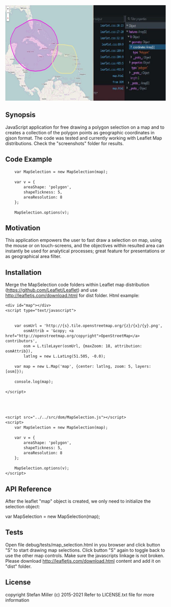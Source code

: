 <img height="300" src="https://github.com/bigsteve/MapSelection/blob/master/screenshots/MapSelection.jpg" alt="Map Selection - a JavaScript plug-in for Leaflet Map"  />


## Synopsis

JavaScript application for free drawing a polygon selection on a map and to creates a collection of the polygon points as geographic coordinates in gjson format. The code was tested and currently working with Leaflet Map distributions. Check the "screenshots" folder for results.

## Code Example


		var MapSelection = new MapSelection(map);

		var v = {
			areaShape: 'polygon',
			shapeTickness: 5,
			areaResolution: 8
		};
		
		MapSelection.options(v);

    

## Motivation


This application empowers the user to fast draw a selection on map, using the mouse or on touch-screens, and the objectives within resulted area can instantly be used for analytical processes; great feature for presentations or as geographical area filter.

## Installation

Merge the MapSelection code folders within Leaflet map distribution (https://github.com/Leaflet/Leaflet) and use http://leafletjs.com/download.html for dist folder.
Html example:

	<div id="map"></div>
	<script type="text/javascript">
	

		var osmUrl = 'http://{s}.tile.openstreetmap.org/{z}/{x}/{y}.png',
		    osmAttrib = '&copy; <a href="http://openstreetmap.org/copyright">OpenStreetMap</a> contributors',
		    osm = L.tileLayer(osmUrl, {maxZoom: 18, attribution: osmAttrib}),
		    latlng = new L.LatLng(51.505, -0.0);

		var map = new L.Map('map', {center: latlng, zoom: 5, layers: [osm]});
        
        console.log(map);

	</script>
	
	
    
	
	<script src="../../src/dom/MapSelection.js"></script>
	<script>
		var MapSelection = new MapSelection(map);

		var v = {
			areaShape: 'polygon',
			shapeTickness: 5,
			areaResolution: 8
		};
		
		MapSelection.options(v);
	</script>
    

## API Reference      
After the leaflet "map" object is created, we only need to initialize the selection object:

var MapSelection = new MapSelection(map);



## Tests
Open file debug/tests/map_selection.html in you browser and click button "S" to start drawing map selections. Click button "S" again to toggle back to use the other map controls.
Make sure the javascripts linkage is not broken. Please download http://leafletjs.com/download.html content and add it on "dist" folder.


## License
copyright Stefan Miller (c) 2015-2021
Refer to LICENSE.txt file for more information

